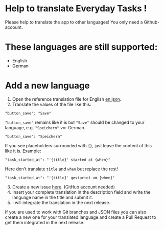 # Help to translate Everyday Tasks !

Please help to translate the app to other languages! You only need a Github-account. 

# These languages are still supported:

* English
* German

# Add a new language

1. Open the reference translation file for English [en.json](https://raw.githubusercontent.com/jenspfahl/EverydayTasks/master/assets/i18n/en.json).
2. Translate the values of the file like this: 
```
"button_save": "Save"
```
`"button_save"` remains like it is but `"Save"` should be changed to your language, e.g. `"Speichern"` vor German.
```
"button_save": "Speichern"
```

If you see placeholders surrounded with `{}`, just leave the content of this like it is. Example:
```
"task_started_at": "'{title}' started at {when}"
```
Here don't translate `title` and `when` but replace the rest!
```
"task_started_at": "'{title}' gestartet um {when}"
```
 
3. Create a new issue [here](https://github.com/jenspfahl/EverydayTasks/issues/new). (GitHub account needed)
4. Insert your complete translation in the description field and write the language name in the title and submit it.
5. I will integrate the translation in the next release.

If you are used to work with Git branches and JSON files you can also create a new one for your translated language and create a Pull Request to get them integrated in the next release.